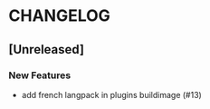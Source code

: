 # CHANGELOG

## [Unreleased]

### New Features

- add french langpack in plugins buildimage (#13)


